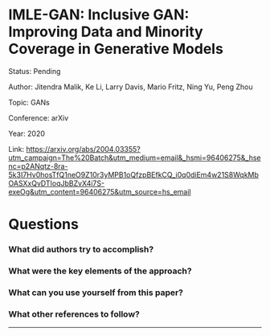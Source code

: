 # IMLE-GAN: Inclusive GAN: Improving Data and Minority Coverage in Generative Models
Status: Pending

Author: Jitendra Malik, Ke Li, Larry Davis, Mario Fritz, Ning Yu, Peng Zhou

Topic: GANs

Conference: arXiv

Year: 2020

Link: https://arxiv.org/abs/2004.03355?utm_campaign=The%20Batch&utm_medium=email&_hsmi=96406275&_hsenc=p2ANqtz-8ra-5k3I7Hv0hosTfQ1neO9Z10r3yMPB1oQfzpBEfkCQ_i0q0diEm4w21S8WqkMbOASXxQvDTIoqJbBZvX4i7S-exeOg&utm_content=96406275&utm_source=hs_email

# Questions

### What did authors try to accomplish?

### What were the key elements of the approach?

### What can you use yourself from this paper?

### What other references to follow?

---